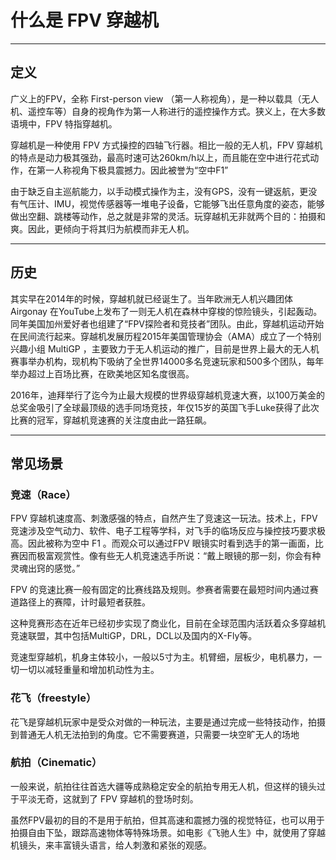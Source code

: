 # 什么是 FPV 穿越机

---

## 定义

广义上的FPV，全称 First-person view （第一人称视角），是一种以载具（无人机、遥控车等）自身的视角作为第一人称进行的遥控操作方式。狭义上，在大多数语境中，FPV 特指穿越机。

穿越机是一种使用 FPV 方式操控的四轴飞行器。相比一般的无人机，FPV 穿越机的特点是动力极其强劲，最高时速可达260km/h以上，而且能在空中进行花式动作，在第一人称视角下极具震撼力。因此被誉为“空中F1”

由于缺乏自主巡航能力，以手动模式操作为主，没有GPS，没有一键返航，更没有气压计、IMU，视觉传感器等一堆电子设备，它能够飞出任意角度的姿态，能够做出空翻、跳楼等动作，总之就是非常的灵活。玩穿越机无非就两个目的：拍摄和爽。因此，更倾向于将其归为航模而非无人机。

---

## 历史

其实早在2014年的时候，穿越机就已经诞生了。当年欧洲无人机兴趣团体 Airgonay 在YouTube上发布了一则无人机在森林中穿梭的惊险镜头，引起轰动。同年美国加州爱好者也组建了“FPV探险者和竞技者”团队。由此，穿越机运动开始在民间流行起来。穿越机发展历程2015年美国管理协会（AMA）成立了一个特别兴趣小组 MultiGP ，主要致力于无人机运动的推广，目前是世界上最大的无人机赛事举办机构，现机构下吸纳了全世界14000多名竞速玩家和500多个团队，每年举办超过上百场比赛，在欧美地区知名度很高。

2016年，迪拜举行了迄今为止最大规模的世界级穿越机竞速大赛，以100万美金的总奖金吸引了全球最顶级的选手同场竞技，年仅15岁的英国飞手Luke获得了此次比赛的冠军，穿越机竞速赛的关注度由此一路狂飙。

---

## 常见场景

### 竞速（Race）

FPV 穿越机速度高、刺激感强的特点，自然产生了竞速这一玩法。技术上，FPV 竞速涉及空气动力、软件、电子工程等学科，对飞手的临场反应与操控技巧要求极高。因此被称为空中 F1 。而观众可以通过FPV 眼镜实时看到选手的第一画面，比赛因而极富观赏性。像有些无人机竞速选手所说：“戴上眼镜的那一刻，你会有种灵魂出窍的感觉。”

FPV 的竞速比赛一般有固定的比赛线路及规则。参赛者需要在最短时间内通过赛道路径上的赛障，计时最短者获胜。

这种竞赛形态在近年已经初步实现了商业化，目前在全球范围内活跃着众多穿越机竞速联盟，其中包括MultiGP，DRL，DCL以及国内的X-Fly等。

竞速型穿越机，机身主体较小，一般以5寸为主。机臂细，层板少，电机暴力，一切一切以减轻重量和增加机动性为主。

### 花飞（freestyle）

花飞是穿越机玩家中是受众对做的一种玩法，主要是通过完成一些特技动作，拍摄到普通无人机无法拍到的角度。它不需要赛道，只需要一块空旷无人的场地

### 航拍（Cinematic）

一般来说，航拍往往首选大疆等成熟稳定安全的航拍专用无人机，但这样的镜头过于平淡无奇，这就到了 FPV 穿越机的登场时刻。

虽然FPV最初的目的不是用于航拍，但其高速和震撼力强的视觉特征，也可以用于拍摄自由下坠，跟踪高速物体等特殊场景。如电影《飞驰人生》中，就使用了穿越机镜头，来丰富镜头语言，给人刺激和紧张的观感。


